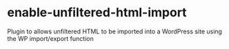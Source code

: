 # enable-unfiltered-html-import
Plugin to allows unfiltered HTML to be imported into a WordPress site using the WP import/export function
